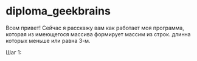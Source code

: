 # diploma_geekbrains

Всем привет! Сейчас я расскажу вам как работает моя программа, которая из имеющегося массива формирует массим из строк. длинна которых меньше или равна 3-м.

Шаг 1: 

